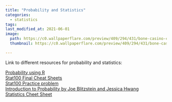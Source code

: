 ```yaml
---
title: "Probability and Statistics"
categories:
  - statistics
tags:
last_modified_at: 2021-06-01
image: 
  path: https://c0.wallpaperflare.com/preview/409/294/431/bone-casino-chance-chopping.jpg
  thumbnail: https://c0.wallpaperflare.com/preview/409/294/431/bone-casino-chance-chopping.jpg

---
```

Link to different resources for probability and statistics:

[Probability using R](https://rstudio-pubs-static.s3.amazonaws.com/523785_e9afb5aafb2f4fa19c4f8c01553d26ad.html#data_science:_probability)<br>
[Stat100 Final Cheat Sheets](http://people.fas.harvard.edu/~mparzen/stat100/Stat%20100%20Final%20Cheat%20Sheets%20-%20Google%20Docs%20(2).pdf)<br>
[Stat100 Practice problem](https://projects.iq.harvard.edu/stat110/strategic-practice-problems)<br>
[Introduction to Probability by Joe Blitzstein and Jessica Hwang](http://probabilitybook.net)<br>
[Statistics Cheet Sheet](https://web.mit.edu/~csvoss/Public/usabo/stats_handout.pdf)<br>



